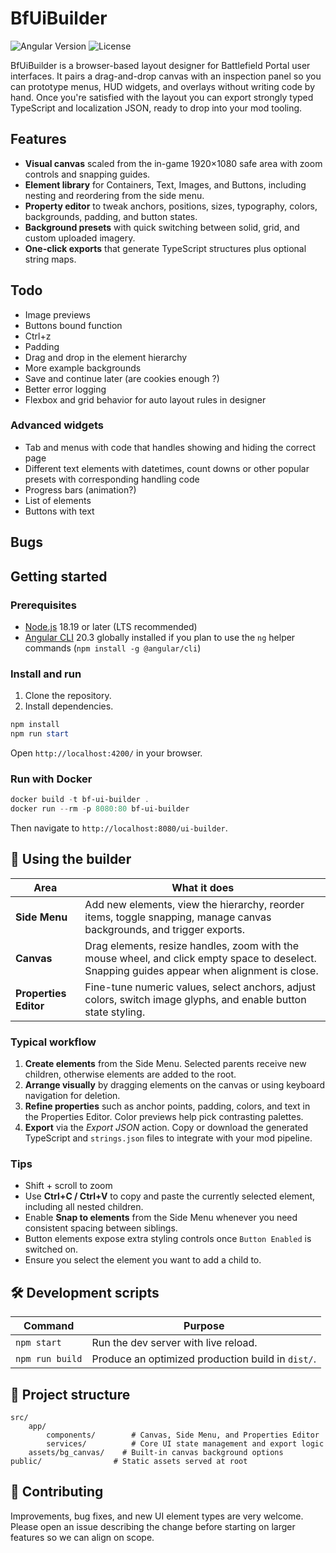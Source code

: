 # BfUiBuilder

![Angular Version](https://img.shields.io/badge/angular-20.3-cc0000?logo=angular&logoColor=white)
![License](https://img.shields.io/badge/license-TBD-lightgrey)

BfUiBuilder is a browser-based layout designer for Battlefield Portal user interfaces. It pairs a drag-and-drop canvas with an inspection panel so you can prototype menus, HUD widgets, and overlays without writing code by hand. Once you're satisfied with the layout you can export strongly typed TypeScript and localization JSON, ready to drop into your mod tooling.

## Features

- **Visual canvas** scaled from the in-game 1920×1080 safe area with zoom controls and snapping guides.
- **Element library** for Containers, Text, Images, and Buttons, including nesting and reordering from the side menu.
- **Property editor** to tweak anchors, positions, sizes, typography, colors, backgrounds, padding, and button states.
- **Background presets** with quick switching between solid, grid, and custom uploaded imagery.
- **One-click exports** that generate TypeScript structures plus optional string maps.

## Todo
- Image previews
- Buttons bound function
- Ctrl+z
- Padding
- Drag and drop in the element hierarchy
- More example backgrounds
- Save and continue later (are cookies enough ?)
- Better error logging
- Flexbox and grid behavior for auto layout rules in designer

### Advanced widgets
- Tab and menus with code that handles showing and hiding the correct page
- Different text elements with datetimes, count downs or other popular presets with corresponding handling code
- Progress bars (animation?)
- List of elements
- Buttons with text

## Bugs

## Getting started

### Prerequisites

- [Node.js](https://nodejs.org/) 18.19 or later (LTS recommended)
- [Angular CLI](https://angular.dev/tools/cli) 20.3 globally installed if you plan to use the `ng` helper commands (`npm install -g @angular/cli`)

### Install and run

1. Clone the repository.
2. Install dependencies.

```powershell
npm install
npm run start
```
Open `http://localhost:4200/` in your browser.

### Run with Docker

```powershell
docker build -t bf-ui-builder .
docker run --rm -p 8080:80 bf-ui-builder
```

Then navigate to `http://localhost:8080/ui-builder`.

## 🧭 Using the builder

| Area | What it does |
| --- | --- |
| **Side Menu** | Add new elements, view the hierarchy, reorder items, toggle snapping, manage canvas backgrounds, and trigger exports. |
| **Canvas** | Drag elements, resize handles, zoom with the mouse wheel, and click empty space to deselect. Snapping guides appear when alignment is close. |
| **Properties Editor** | Fine-tune numeric values, select anchors, adjust colors, switch image glyphs, and enable button state styling. |

### Typical workflow

1. **Create elements** from the Side Menu. Selected parents receive new children, otherwise elements are added to the root.
2. **Arrange visually** by dragging elements on the canvas or using keyboard navigation for deletion.
3. **Refine properties** such as anchor points, padding, colors, and text in the Properties Editor. Color previews help pick contrasting palettes.
5. **Export** via the *Export JSON* action. Copy or download the generated TypeScript and `strings.json` files to integrate with your mod pipeline.

### Tips

- Shift + scroll to zoom
- Use **Ctrl+C / Ctrl+V** to copy and paste the currently selected element, including all nested children.
- Enable **Snap to elements** from the Side Menu whenever you need consistent spacing between siblings.
- Button elements expose extra styling controls once `Button Enabled` is switched on.
- Ensure you select the element you want to add a child to.

## 🛠️ Development scripts

| Command | Purpose |
| --- | --- |
| `npm start` | Run the dev server with live reload. |
| `npm run build` | Produce an optimized production build in `dist/`. |

## 📁 Project structure

```
src/
	app/
		components/        # Canvas, Side Menu, and Properties Editor
		services/          # Core UI state management and export logic
	assets/bg_canvas/    # Built-in canvas background options
public/                # Static assets served at root
```

## 🤝 Contributing

Improvements, bug fixes, and new UI element types are very welcome. Please open an issue describing the change before starting on larger features so we can align on scope.
